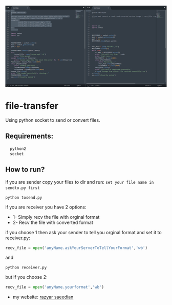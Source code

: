 ![Logo](logo.png)
# file-transfer
Using python socket to send or convert files.

## Requirements: 
```
  python2
  socket
 ```
 
## How to run?
if you are sender copy your files to dir and run:
` set your file name in sendto.py first `

```terminal
python tosend.py 
```

if you are receiver you have 2 options:

-  1- Simply recv the file with orginal format
-  2- Recv the file with converted format

if you choose 1 then
ask your sender to tell you orginal format and set it to receiver.py:
```python
recv_file = open('anyName.askYourServerToTellYourFormat','wb')
```
and
```terminal
python receiver.py
```

but if you choose 2:
 ```python
recv_file = open('anyName.yourformat','wb')
```

- my website: [razyar saeedian](https://khoderazyar.ir)
